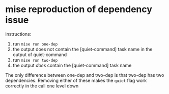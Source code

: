 # mise reproduction of dependency issue

instructions:
1. run `mise run one-dep`
2. the output does not contain the [quiet-command] task name in the output of quiet-command
3. run `mise run two-dep`
4. the output _does_ contain the [quiet-command] task name

The only difference between one-dep and two-dep is that two-dep has two dependencies. Removing either of these makes the `quiet` flag work correctly in the call one level down  
